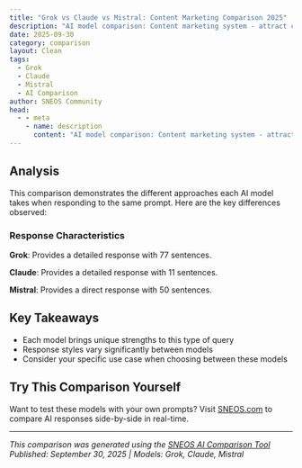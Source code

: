 ```yaml
---
title: "Grok vs Claude vs Mistral: Content Marketing Comparison 2025"
description: "AI model comparison: Content marketing system - attract customers with valuable content..."
date: 2025-09-30
category: comparison
layout: Clean
tags:
  - Grok
  - Claude
  - Mistral
  - AI Comparison
author: SNEOS Community
head:
  - - meta
    - name: description
      content: "AI model comparison: Content marketing system - attract customers with valuable content..."
---
```


<ChatComparison
  title="Grok vs Claude vs Mistral: Content Marketing Comparison 2025"
  prompt="Content marketing system - attract customers with valuable content"
  :responses='{
    "Grok": "A content marketing system is a strategic approach to creating, distributing, and managing valuable, relevant, and consistent content to attract, engage, and retain a clearly defined audience\u2014ultimately driving profitable customer action. The goal is to build trust, establish authority, and nurture relationships with potential customers by providing content that addresses their needs, pain points, and interests, rather than directly promoting a product or service.\n\nBelow is a detailed framework for building a content marketing system to attract customers with valuable content:\n\n---\n\n### **1. Define Your Goals and Objectives**\n- **Purpose:** Identify why you are investing in content marketing. Common goals include brand awareness, lead generation, customer retention, or thought leadership.\n- **Examples of Goals:**\n  - Increase website traffic by 20% in 6 months.\n  - Generate 500 new leads per month through gated content.\n  - Improve customer loyalty by providing educational resources.\n- **Key Metrics (KPIs):** Track metrics like website trafic, engagement rates (likes, shares, comments), lead conversions, and customer lifetime value (CLV).\n\n---\n\n### **2. Understand Your Target Audience**\n- **Buyer Personas:** Create detailed profiles of your ideal customers, including demographics, interests, challenges, goals, and online behavior.\n  - **Questions to Ask:** What problems do they face? What type of content do they consume? Where do they hang out online?\n- **Customer Journey Mapping:** Understand the stages of their journey (Awareness, Consideration, Decision) and tailor content to each stage.\n  - **Awareness Stage:** Blog posts, infographics, social media content to attract attention.\n  - **Consideration Stage:** Case studies, webinars, eBooks to educate and build trust.\n  - **Decision Stage:** Testimonials, product comparisons, free trials to convert.\n\n---\n\n### **3. Develop a Content Strategy**\n- **Content Pillars:** Identify key themes or topics relevant to your audience and aligned with your brand. For example, a fitness brand might focus on workout tips, nutrition advice, and mental wellness.\n- **Content Types:** Diversify the formats to appeal to different preferences:\n  - Blog articles (How-to guides, listicles, industry news)\n  - Videos (Tutorials, behind-the-scenes, interviews)\n  - Infographics (Data visualization, quick tips)\n  - Podcasts (Discussions, expert interviews)\n  - Social media posts (Memes, polls, quick tips)\n  - eBooks/whitepapers (In-depth resources for lead generation)\n- **Value-Driven Content:** Focus on solving problems, answering questions, or entertaining your audience. Avoid overly promotional content.\n\n---\n\n### **4. Create High-Quality, Valuable Content**\n- **Research:** Use tools like Google Keyword Planner, AnswerThePublic, or BuzzSumo to identify trending topics and search queries.\n- **Storytelling:** Craft content that connects emotionally with your audience, using real-life examples, customer stories, or relatable scenarios.\n- **Consistency:** Maintain a regular publishing schedule to keep your audience engaged.\n- **SEO Optimization:** Incorporate keywords, meta descriptions, and internal links to improve visibility on search engines.\n- **Actionable Content:** Provide practical takeaways (e.g., tips, templates, checklists) that your audience can apply immediately.\n\n---\n\n### **5. Distribute and Promote Content**\n- **Owned Channels:** Publish content on platforms you control, such as your website, blog, email newsletters, and social media profiles.\n- **Paid Channels:** Amplify reach with paid ads on platforms like Google Ads, Facebook Ads, or LinkedIn Ads to target specific demographics.\n- **Earned Channels:** Encourage shares, mentions, and backlinks by creating shareable content and engaging with influencers or industry leaders.\n- **Email Marketing:** Build an email list and send personalized content (newsletters, drip campaigns) to nurture leads.\n- **Social Media:** Tailor content for each platform (e.g., short videos for TikTok, professional posts for LinkedIn) and engage with followers through comments and messages.\n\n---\n\n### **6. Engage and Build Relationships**\n- **Community Building:** Foster interaction by responding to comments, hosting Q\u0026A sessions, or creating discussion groups on platforms like Facebook or Slack.\n- **User-Generated Content (UGC):** Encourage customers to share their experiences with your brand (e.g., reviews, testimonials, social media posts) and feature them in your content.\n- **Personalization:** Use data to deliver tailored content recommendations via email or website personalization tools.\n\n---\n\n### **7. Measure and Optimize**\n- **Analytics Tools:** Use tools like Google Analytics, HubSpot, or social media insights to track performance metrics (traffic, engagement, conversions).\n- **A/B Testing:** Experiment with headlines, visuals, and calls-to-action (CTAs) to see what resonates most with your audience.\n- **Feedback:** Collect audience feedback through surveys, polls, or direct interactions to understand what content is working and what isn\u2019t.\n- **Iterate:** Continuously refine your strategy based on data and trends. Double down on high-performing content types or channels.\n\n---\n\n### **8. Leverage Content for Lead Generation**\n- **Gated Content:** Offer valuable resources (eBooks, templates, webinars) in exchange for email addresses or contact information.\n- **CTAs:** Include clear calls-to-action in your content, directing readers to sign up for newsletters, download resources, or contact your team.\n- **Landing Pages:** Create dedicated pages for specific campaigns or offers to capture leads effectively.\n\n---\n\n### **9. Build Long-Term Authority**\n- **Thought Leadership:** Publish in-depth articles, speak at industry events, or contribute guest posts to reputable websites to establish credibility.\n- **Evergreen Content:** Create timeless resources that remain relevant and continue to attract traffic over time.\n- **Consistency:** Maintain a steady flow of content to stay top-of-mind with your audience.\n\n---\n\n### **10. Automate and Scale**\n- **Content Calendar:** Plan and schedule content in advance using tools like Trello, Asana, or CoSchedule to stay organized.\n- **Repurpose Content:** Turn a single piece of content into multiple formats (e.g., a blog post into a video, social media snippets, or an infographic).\n- **Marketing Automation:** Use tools like HubSpot, Marketo, or Mailchimp to automate email campaigns, social media posting, and lead nurturing.\n\n---\n\n### **Benefits of a Content Marketing System**\n- **Cost-Effective:** Compared to traditional advertising, content marketing often provides a higher ROI over time.\n- **Builds Trust:** Valuable content positions your brand as a helpful resource, fostering trust and loyalty.\n- **Long-Term Impact:** Well-optimized content continues to attract traffic and leads long after it\u2019s published.\n- **Improves SEO:** Regular, high-quality content boosts your search engine rankings, making it easier for customers to find you.\n\n---\n\n### **Examples of Successful Content Marketing**\n1. **HubSpot:** Offers free tools, blogs, and eBooks on marketing, attracting millions of users who eventually convert into paid customers.\n2. **Red Bull:** Creates high-energy videos and events-related content that aligns with its brand identity, targeting adventure enthusiasts.\n3. **Casper (Mattress Brand):** Publishes sleep-related content, like guides and tips, to engage potential customers without directly pushing sales.\n\n---\n\nBy implementing a content marketing system, you can attract customers organically, nurture them through the sales funnel, and build lasting relationships. Start small, focus on quality over quantity, and scale your efforts as you see results.",
    "Claude": "I\u0027ll help you design a comprehensive content marketing system to attract customers through valuable content. Here\u0027s a strategic framework:\n\n## \uD83C\uDFAF Content Marketing Strategy Framework\n\n### 1. **Foundation \u0026 Planning**\n\u0060\u0060\u0060\nAudience Research\n\u251C\u2500\u2500 Customer personas\n\u251C\u2500\u2500 Pain points identification\n\u251C\u2500\u2500 Content consumption preferences\n\u2514\u2500\u2500 Competitor content analysis\n\nContent Pillars (4-6 core themes)\n\u251C\u2500\u2500 Educational content\n\u251C\u2500\u2500 Industry insights\n\u251C\u2500\u2500 Problem-solving guides\n\u251C\u2500\u2500 Behind-the-scenes\n\u251C\u2500\u2500 Customer success stories\n\u2514\u2500\u2500 Thought leadership\n\u0060\u0060\u0060\n\n### 2. **Content Types \u0026 Formats**\n\n**Educational Content**\n- How-to guides and tutorials\n- Industry reports and whitepapers\n- Webinars and online workshops\n- FAQ compilations\n- Best practices checklists\n\n**Engagement Content**\n- Case studies\n- Customer testimonials\n- Interactive tools/calculators\n- Polls and surveys\n- User-generated content\n\n**Authority Building**\n- Thought leadership articles\n- Industry trend analysis\n- Expert interviews\n- Original research\n- Opinion pieces\n\n### 3. **Content Distribution Channels**\n\n**Owned Media**\n- Company blog\n- Email newsletters\n- Website resources section\n- Podcasts\n- YouTube channel\n\n**Earned Media**\n- Guest posting\n- Media mentions\n- Influencer collaborations\n- Speaking engagements\n- PR opportunities\n\n**Paid Media**\n- Social media ads\n- Content promotion\n- Sponsored content\n- Native advertising\n- Search ads\n\n### 4. **Content Calendar System**\n\n\u0060\u0060\u0060\nWeekly Schedule Example:\n\u251C\u2500\u2500 Monday: Industry news/trends\n\u251C\u2500\u2500 Wednesday: Educational content\n\u251C\u2500\u2500 Friday: Customer spotlight\n\u2514\u2500\u2500 Monthly: In-depth guides/reports\n\nContent Mix (80/20 Rule):\n\u251C\u2500\u2500 80% Valuable, non-promotional content\n\u2514\u2500\u2500 20% Company/product content\n\u0060\u0060\u0060\n\n### 5. **SEO Integration**\n\n**Keyword Strategy**\n- Long-tail keyword research\n- Search intent mapping\n- Content gap analysis\n- Featured snippet optimization\n- Local SEO (if applicable)\n\n**Technical SEO**\n- Page load optimization\n- Mobile responsiveness\n- Schema markup\n- Internal linking strategy\n- Meta descriptions/titles\n\n### 6. **Lead Generation Integration**\n\n**Content Upgrades**\n- Downloadable guides\n- Checklists and templates\n- Free tools/resources\n- Email courses\n- Exclusive reports\n\n**Lead Magnets**\n- Gated premium content\n- Newsletter subscriptions\n- Webinar registrations\n- Free consultations\n- Tool trials\n\n### 7. **Measurement \u0026 Analytics**\n\n**Key Metrics**\n\u0060\u0060\u0060\nAwareness Metrics:\n\u251C\u2500\u2500 Website traffic\n\u251C\u2500\u2500 Social media reach\n\u251C\u2500\u2500 Brand mention volume\n\u2514\u2500\u2500 Search rankings\n\nEngagement Metrics:\n\u251C\u2500\u2500 Time on page\n\u251C\u2500\u2500 Social shares\n\u251C\u2500\u2500 Comments/interactions\n\u251C\u2500\u2500 Email open rates\n\u2514\u2500\u2500 Click-through rates\n\nConversion Metrics:\n\u251C\u2500\u2500 Lead generation\n\u251C\u2500\u2500 Email subscriptions\n\u251C\u2500\u2500 Content downloads\n\u251C\u2500\u2500 Demo requests\n\u2514\u2500\u2500 Sales attribution\n\u0060\u0060\u0060\n\n### 8. **Content Production Workflow**\n\n\u0060\u0060\u0060\nPlanning Phase:\n\u251C\u2500\u2500 Content ideation\n\u251C\u2500\u2500 Editorial calendar\n\u251C\u2500\u2500 Resource allocation\n\u2514\u2500\u2500 Approval process\n\nCreation Phase:\n\u251C\u2500\u2500 Research \u0026 outline\n\u251C\u2500\u2500 Content writing/production\n\u251C\u2500\u2500 Design \u0026 formatting\n\u251C\u2500\u2500 SEO optimization\n\u2514\u2500\u2500 Quality review\n\nDistribution Phase:\n\u251C\u2500\u2500 Publishing schedule\n\u251C\u2500\u2500 Social media promotion\n\u251C\u2500\u2500 Email newsletter inclusion\n\u251C\u2500\u2500 Cross-channel syndication\n\u2514\u2500\u2500 Paid promotion\n\u0060\u0060\u0060\n\n### 9. **Tools \u0026 Technology Stack**\n\n**Content Management**\n- CMS (WordPress, HubSpot)\n- Editorial calendar tools\n- Collaboration platforms\n- Asset management systems\n\n**Analytics \u0026 Tracking**\n- Google Analytics\n- Social media analytics\n- Email marketing platforms\n- SEO tools (SEMrush, Ahrefs)\n- Heat mapping tools\n\n**Automation**\n- Marketing automation platforms\n- Social media schedulers\n- Email sequences\n- Lead nurturing workflows\n\n### 10. **Budget Allocation Guide**\n\n\u0060\u0060\u0060\nContent Creation: 40%\n\u251C\u2500\u2500 Writers/creators\n\u251C\u2500\u2500 Design/video production\n\u2514\u2500\u2500 Tools/software\n\nDistribution: 30%\n\u251C\u2500\u2500 Paid promotion\n\u251C\u2500\u2500 Influencer partnerships\n\u2514\u2500\u2500 PR/outreach\n\nTechnology: 20%\n\u251C\u2500\u2500 Marketing tools\n\u251C\u2500\u2500 Analytics platforms\n\u2514\u2500\u2500 Automation software\n\nTeam/Training: 10%\n\u251C\u2500\u2500 Staff development",
    "Mistral": "Creating a content marketing system to attract customers with valuable content involves several key steps. Here\u0027s a structured approach to help you build an effective content marketing system:\n\n### 1. Define Your Target Audience\n- **Buyer Personas:** Create detailed buyer personas to understand the demographics, interests, pain points, and goals of your target audience.\n- **Market Research:** Conduct market research to gather insights about your audience\u0027s preferences and behaviors.\n\n### 2. Set Clear Goals\n- **Objectives:** Define what you want to achieve with your content marketing efforts (e.g., lead generation, brand awareness, customer retention).\n- **KPIs:** Establish key performance indicators (KPIs) to measure the success of your content marketing efforts.\n\n### 3. Develop a Content Strategy\n- **Content Pillars:** Identify the main themes or topics that will guide your content creation.\n- **Content Calendar:** Create a content calendar to plan and schedule your content in advance.\n- **Content Formats:** Decide on the types of content you will produce (e.g., blog posts, videos, infographics, podcasts).\n\n### 4. Create Valuable Content\n- **Quality Over Quantity:** Focus on creating high-quality, valuable content that addresses your audience\u0027s needs and solves their problems.\n- **SEO Optimization:** Optimize your content for search engines to improve visibility and attract organic traffic.\n- **Engaging Content:** Ensure your content is engaging and easy to consume, using storytelling techniques and multimedia elements.\n\n### 5. Distribute Your Content\n- **Owned Channels:** Publish content on your website, blog, and social media profiles.\n- **Earned Channels:** Leverage guest blogging, influencer partnerships, and media mentions to expand your reach.\n- **Paid Channels:** Use paid advertising (e.g., Google Ads, social media ads) to promote your content to a larger audience.\n\n### 6. Engage with Your Audience\n- **Social Media:** Actively engage with your audience on social media platforms by responding to comments and messages.\n- **Email Marketing:** Use email marketing to nurture leads and keep your audience informed about new content and updates.\n- **Community Building:** Foster a sense of community by creating forums, groups, or online events where your audience can interact.\n\n### 7. Analyze and Optimize\n- **Analytics Tools:** Use analytics tools (e.g., Google Analytics, social media insights) to track the performance of your content.\n- **A/B Testing:** Conduct A/B testing to determine which content formats, headlines, and calls-to-action (CTAs) perform best.\n- **Continuous Improvement:** Regularly review your content performance and make data-driven adjustments to improve your strategy.\n\n### 8. Repurpose and Recycle Content\n- **Repurposing:** Turn blog posts into infographics, videos into podcasts, and vice versa to maximize the reach and impact of your content.\n- **Evergreen Content:** Create evergreen content that remains relevant over time and can be updated periodically.\n\n### 9. Build a Content Library\n- **Resource Center:** Create a resource center on your website where visitors can easily access all your valuable content.\n- **Content Upgrades:** Offer content upgrades (e.g., eBooks, whitepapers, templates) to encourage visitors to provide their contact information.\n\n### 10. Collaborate and Partner\n- **Influencer Marketing:** Collaborate with influencers and industry experts to co-create content and expand your reach.\n- **Partnerships:** Form strategic partnerships with complementary businesses to cross-promote content and reach new audiences.\n\n### Tools and Platforms\n- **Content Management Systems (CMS):** Use platforms like WordPress, HubSpot, or Wix to manage and publish your content.\n- **Social Media Management:** Tools like Hootsuite, Buffer, or Sprout Social can help you schedule and manage your social media content.\n- **Email Marketing:** Platforms like Mailchimp, Constant Contact, or ConvertKit can assist with email campaigns and automation.\n\nBy following these steps and utilizing the right tools, you can build a robust content marketing system that attracts and engages customers with valuable content."
  }'
  published-date="17:04"
/>

## Analysis

This comparison demonstrates the different approaches each AI model takes when responding to the same prompt. Here are the key differences observed:

### Response Characteristics

**Grok**: Provides a detailed response with 77 sentences. 

**Claude**: Provides a detailed response with 11 sentences. 

**Mistral**: Provides a direct response with 50 sentences. 

## Key Takeaways

- Each model brings unique strengths to this type of query
- Response styles vary significantly between models
- Consider your specific use case when choosing between these models

## Try This Comparison Yourself

Want to test these models with your own prompts? Visit [SNEOS.com](https://sneos.com) to compare AI responses side-by-side in real-time.

---

*This comparison was generated using the [SNEOS AI Comparison Tool](https://sneos.com)*
*Published: September 30, 2025 | Models: Grok, Claude, Mistral*
